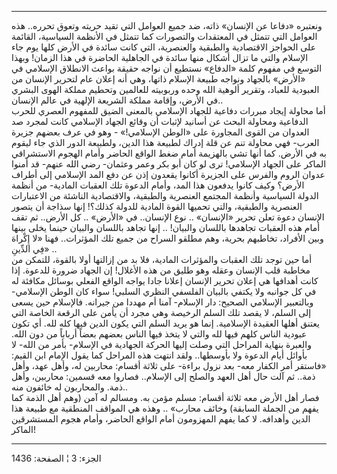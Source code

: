 ------------------------------------------------------------------------

ونعتبره «دفاعا عن الإنسان» ذاته، ضد جميع العوامل التي تقيد حريته وتعوق
تحرره.. هذه العوامل التي تتمثل في المعتقدات والتصورات كما تتمثل في
الأنظمة السياسية، القائمة على الحواجز الاقتصادية والطبقية والعنصرية،
التي كانت سائدة في الأرض كلها يوم جاء الإسلام والتي ما تزال أشكال منها
سائدة في الجاهلية الحاضرة في هذا الزمان! وبهذا التوسع في مفهوم كلمة
«الدفاع» نستطيع أن نواجه حقيقة بواعث الانطلاق الإسلامي في «الأرض»
بالجهاد ونواجه طبيعة الإسلام ذاتها، وهي أنه إعلان عام لتحرير الإنسان من
العبودية للعباد، وتقرير ألوهية الله وحده وربوبيته للعالمين وتحطيم مملكة
الهوى البشري في الأرض، وإقامة مملكة الشريعة الإلهية في عالم الإنسان..  
أما محاولة إيجاد مبررات دفاعية للجهاد الإسلامي بالمعنى الضيق للمفهوم
العصري للحرب الدفاعية ومحاولة البحث عن أسانيد لإثبات أن وقائع الجهاد
الإسلامي كانت لمجرد صد العدوان من القوى المجاورة على «الوطن الإسلامي!» -
وهو في عرف بعضهم جزيرة العرب- فهي محاولة تنم عن قلة إدراك لطبيعة هذا
الدين، ولطبيعة الدور الذي جاء ليقوم به في الأرض. كما أنها تشي بالهزيمة
أمام ضغط الواقع الحاضر وأمام الهجوم الاستشراقي الماكر على الجهاد
الإسلامي! ترى لو كان أبو بكر وعمر وعثمان- رضي الله عنهم- قد أمنوا عدوان
الروم والفرس على الجزيرة أكانوا يقعدون إذن عن دفع المد الإسلامي إلى
أطراف الأرض؟ وكيف كانوا يدفعون هذا المد، وأمام الدعوة تلك العقبات
المادية- من أنظمة الدولة السياسية وأنظمة المجتمع العنصرية والطبقية،
والاقتصادية الناشئة من الاعتبارات العنصرية والطبقية، والتي تحميها القوة
المادية للدولة كذلك؟! إنها سذاجة أن يتصور الإنسان دعوة تعلن تحرير
«الإنسان» .. نوع الإنسان.. في «الأرض» .. كل الأرض.. ثم تقف أمام هذه
العقبات تجاهدها باللسان والبيان! .. إنها تجاهد باللسان والبيان حينما
يخلى بينها وبين الأفراد، تخاطبهم بحرية، وهم مطلقو السراح من جميع تلك
المؤثرات.. فهنا «لا إِكْراهَ فِي الدِّينِ» ..  
أما حين توجد تلك العقبات والمؤثرات المادية، فلا بد من إزالتها أولا
بالقوة، للتمكن من مخاطبة قلب الإنسان وعقله وهو طليق من هذه الأغلال! إن
الجهاد ضرورة للدعوة. إذا كانت أهدافها هي إعلان تحرير الإنسان إعلانا جادا
يواجه الواقع الفعلي بوسائل مكافئة له في كل جوانبه ولا يكتفي بالبيان
الفلسفي النظري السلبي! سواء كان الوطن الإسلامي- وبالتعبير الإسلامي
الصحيح: دار الإسلام- آمنا أم مهددا من جيرانه. فالإسلام حين يسعى إلى
السلم، لا يقصد تلك السلم الرخيصة وهي مجرد أن يأمن على الرقعة الخاصة التي
يعتنق أهلها العقيدة الإسلامية. إنما هو يريد السلم التي يكون الدين فيها
كله لله. أي تكون عبودية الناس كلهم فيها لله والتي لا يتخذ فيها الناس
بعضهم بعضاً أرباباً من دون الله. والعبرة بنهاية المراحل التي وصلت إليها
الحركة الجهادية في الإسلام- بأمر من الله- لا بأوائل أيام الدعوة ولا
بأوسطها.. ولقد انتهت هذه المراحل كما يقول الإمام ابن القيم: «فاستقر أمر
الكفار معه- بعد نزول براءة- على ثلاثة أقسام: محاربين له، وأهل عهد، وأهل
ذمة.. ثم آلت حال أهل العهد والصلح إلى الإسلام.. فصاروا معه قسمين:
محاربين، وأهل ذمة. والمحاربون له خائفون منه..  
فصار أهل الأرض معه ثلاثة أقسام: مسلم مؤمن به. ومسالم له آمن (وهم أهل
الذمة كما يفهم من الجملة السابقة) وخائف محارب» .. وهذه هي المواقف
المنطقية مع طبيعة هذا الدين وأهدافه. لا كما يفهم المهزومون أمام الواقع
الحاضر، وأمام هجوم المستشرقين الماكر!

------------------------------------------------------------------------

الجزء: 3 ¦ الصفحة: 1436
